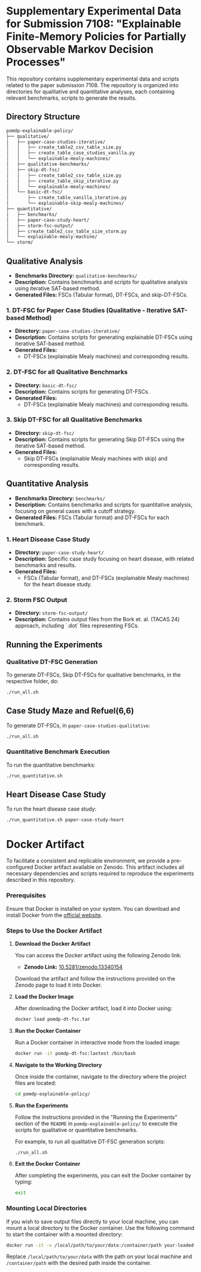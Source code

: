 
# Supplementary Experimental Data for Submission 7108: "Explainable Finite-Memory Policies for Partially Observable Markov Decision Processes"

This repository contains supplementary experimental data and scripts related to the paper submission 7108. The repository is organized into directories for qualitative and quantitative analyses, each containing relevant benchmarks, scripts to generate the results.

## Directory Structure

```bash
pomdp-explainable-policy/
├── qualitative/
│   ├── paper-case-studies-iterative/
│   │   ├── create_table2_csv_table_size.py
│   │   ├── create_table_case_studies_vanilla.py
│   │   └── explainable-mealy-machines/
│   ├── qualitative-benchmarks/
│   ├── skip-dt-fsc/
│   │   ├── create_table2_csv_table_size.py
│   │   ├── create_table_skip_iterative.py
│   │   └── explainable-mealy-machines/
│   └── basic-dt-fsc/
│       ├── create_table_vanilla_iterative.py
│       └── explainable-skip-mealy-machines/
├── quantitative/
│   ├── benchmarks/
│   ├── paper-case-study-heart/
│   ├── storm-fsc-output/
│   ├── create_table2_csv_table_size_storm.py
│   └── explainable-mealy-machine/
└── storm/
```

## Qualitative Analysis

- **Benchmarks Directory:** `qualitative-benchmarks/`
- **Description:** Contains benchmarks and scripts for qualitative analysis using iterative SAT-based method.
- **Generated Files:** FSCs (Tabular format), DT-FSCs, and skip-DT-FSCs.

### 1. **DT-FSC for Paper Case Studies (Qualitative - Iterative SAT-based Method)**
- **Directory:** `paper-case-studies-iterative/`
- **Description:** Contains scripts for generating explainable DT-FSCs using iterative SAT-based method.
- **Generated Files:**
  - DT-FSCs (explainable Mealy machines) and corresponding results.

### 2. **DT-FSC for all Qualitative Benchmarks**
- **Directory:** `basic-dt-fsc/`
- **Description:** Contains scripts for generating DT-FSCs.
- **Generated Files:**
  - DT-FSCs (explainable Mealy machines) and corresponding results.
 
### 3. **Skip DT-FSC for all Qualitative Benchmarks**
- **Directory:** `skip-dt-fsc/`
- **Description:** Contains scripts for generating Skip DT-FSCs using the iterative SAT-based method.
- **Generated Files:**
  - Skip DT-FSCs (explainable Mealy machines with skip) and corresponding results.

## Quantitative Analysis

- **Benchmarks Directory:** `benchmarks/`
- **Description:** Contains benchmarks and scripts for quantitative analysis, focusing on general cases with a cutoff strategy.
- **Generated Files:** FSCs (Tabular format) and DT-FSCs for each benchmark.

### 1. **Heart Disease Case Study**
- **Directory:** `paper-case-study-heart/`
- **Description:** Specific case study focusing on heart disease, with related benchmarks and results.
- **Generated Files:**
  - FSCs (Tabular format), and DT-FSCs (explainable Mealy machines) for the heart disease study.

### 2. **Storm FSC Output**
- **Directory:** `storm-fsc-output/`
- **Description:** Contains output files from the Bork et. al. (TACAS 24) approach, including \`.dot\` files representing FSCs.

## Running the Experiments

### Qualitative DT-FSC Generation
To generate DT-FSCs, Skip DT-FSCs for qualitative benchmarks, in the respective folder, do:
```bash
./run_all.sh
```

## Case Study Maze and Refuel(6,6)
To generate DT-FSCs, in ```paper-case-studies-qualitative```:
```bash
./run_all.sh
```

### Quantitative Benchmark Execution
To run the quantitative benchmarks:
```bash
./run_quantitative.sh
```

## Heart Disease Case Study
To run the heart disease case study:
```bash
./run_quantitative.sh paper-case-study-heart
```



# Docker Artifact

To facilitate a consistent and replicable environment, we provide a pre-configured Docker artifact available on Zenodo. This artifact includes all necessary dependencies and scripts required to reproduce the experiments described in this repository.

### Prerequisites

Ensure that Docker is installed on your system. You can download and install Docker from the [official website](https://www.docker.com/get-started).

### Steps to Use the Docker Artifact

1. **Download the Docker Artifact**

   You can access the Docker artifact using the following Zenodo link:

   - **Zenodo Link:** [10.5281/zenodo.13340154](https://doi.org/10.5281/zenodo.13340154)

   Download the artifact and follow the instructions provided on the Zenodo page to load it into Docker.

2. **Load the Docker Image**

   After downloading the Docker artifact, load it into Docker using:

   ```bash
   docker load pomdp-dt-fsc.tar
   ```


3. **Run the Docker Container**

   Run a Docker container in interactive mode from the loaded image:

   ```bash
   docker run -it pomdp-dt-fsc:lastest /bin/bash
   ```


4. **Navigate to the Working Directory**

   Once inside the container, navigate to the directory where the project files are located:

   ```bash
   cd pomdp-explainable-policy/
   ```

5. **Run the Experiments**

   Follow the instructions provided in the "Running the Experiments" section of the ```README``` in ```pomdp-explainable-policy/``` to execute the scripts for qualitative or quantitative benchmarks.

   For example, to run all qualitative DT-FSC generation scripts:

   ```bash
   ./run_all.sh
   ```

6. **Exit the Docker Container**

   After completing the experiments, you can exit the Docker container by typing:

   ```bash
   exit
   ```

### Mounting Local Directories

If you wish to save output files directly to your local machine, you can mount a local directory to the Docker container. Use the following command to start the container with a mounted directory:

```bash
docker run -it -v /local/path/to/your/data:/container/path your-loaded-image-name /bin/bash
```

Replace `/local/path/to/your/data` with the path on your local machine and `/container/path` with the desired path inside the container.




